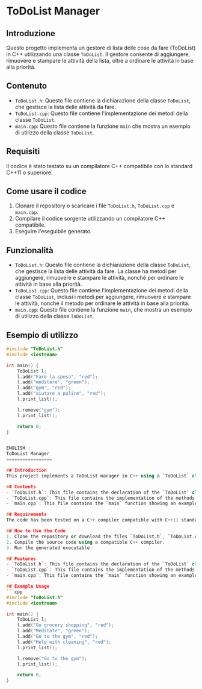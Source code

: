 ToDoList Manager
=================

## Introduzione
Questo progetto implementa un gestore di lista delle cose da fare (ToDoList) in C++ utilizzando una classe `ToDoList`. Il gestore consente di aggiungere, rimuovere e stampare le attività della lista, oltre a ordinare le attività in base alla priorità.

## Contenuto
- `ToDoList.h`: Questo file contiene la dichiarazione della classe `ToDoList`, che gestisce la lista delle attività da fare.
- `ToDoList.cpp`: Questo file contiene l'implementazione dei metodi della classe `ToDoList`.
- `main.cpp`: Questo file contiene la funzione `main` che mostra un esempio di utilizzo della classe `ToDoList`.

## Requisiti
Il codice è stato testato su un compilatore C++ compatibile con lo standard C++11 o superiore.

## Come usare il codice
1. Clonare il repository o scaricare i file `ToDoList.h`, `ToDoList.cpp` e `main.cpp`.
2. Compilare il codice sorgente utilizzando un compilatore C++ compatibile.
3. Eseguire l'eseguibile generato.

## Funzionalità
- `ToDoList.h`: Questo file contiene la dichiarazione della classe `ToDoList`, che gestisce la lista delle attività da fare. La classe ha metodi per aggiungere, rimuovere e stampare le attività, nonché per ordinare le attività in base alla priorità.
- `ToDoList.cpp`: Questo file contiene l'implementazione dei metodi della classe `ToDoList`, inclusi i metodi per aggiungere, rimuovere e stampare le attività, nonché il metodo per ordinare le attività in base alla priorità.
- `main.cpp`: Questo file contiene la funzione `main`, che mostra un esempio di utilizzo della classe `ToDoList`.

## Esempio di utilizzo
```cpp
#include "ToDoList.h"
#include <iostream>

int main() {
    ToDoList l;
    l.add("Fare la spesa", "red");
    l.add("meditare", "green");
    l.add("gym", "red");
    l.add("aiutare a pulire", "red");
    l.print_list();

    l.remove("gym");
    l.print_list();

    return 0;
}


ENGLISH :
ToDoList Manager
=================

## Introduction
This project implements a ToDoList manager in C++ using a `ToDoList` class. The manager allows adding, removing, and printing tasks in the list, as well as sorting tasks based on priority.

## Contents
- `ToDoList.h`: This file contains the declaration of the `ToDoList` class, which manages the list of tasks to do.
- `ToDoList.cpp`: This file contains the implementation of the methods of the `ToDoList` class.
- `main.cpp`: This file contains the `main` function showing an example usage of the `ToDoList` class.

## Requirements
The code has been tested on a C++ compiler compatible with C++11 standard or higher.

## How to Use the Code
1. Clone the repository or download the files `ToDoList.h`, `ToDoList.cpp`, and `main.cpp`.
2. Compile the source code using a compatible C++ compiler.
3. Run the generated executable.

## Features
- `ToDoList.h`: This file contains the declaration of the `ToDoList` class, which manages the list of tasks to do. The class has methods to add, remove, and print tasks, as well as to sort tasks based on priority.
- `ToDoList.cpp`: This file contains the implementation of the methods of the `ToDoList` class, including methods to add, remove, and print tasks, as well as the method to sort tasks based on priority.
- `main.cpp`: This file contains the `main` function showing an example usage of the `ToDoList` class.

## Example Usage
```cpp
#include "ToDoList.h"
#include <iostream>

int main() {
    ToDoList l;
    l.add("Go grocery shopping", "red");
    l.add("Meditate", "green");
    l.add("Go to the gym", "red");
    l.add("Help with cleaning", "red");
    l.print_list();

    l.remove("Go to the gym");
    l.print_list();

    return 0;
}
